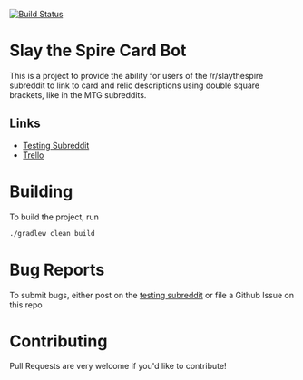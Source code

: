 [![Build Status](https://travis-ci.com/tanelso2/SlayTheSpireCardBot.svg?branch=master)](https://travis-ci.com/tanelso2/SlayTheSpireCardBot)

# Slay the Spire Card Bot

This is a project to provide the ability for users of the /r/slaythespire subreddit to link to card and relic descriptions using double square brackets, like in the MTG subreddits.

## Links
* [Testing Subreddit](https://reddit.com/r/stscardbottest)
* [Trello](https://trello.com/b/JURFxs1f/slay-the-spire-card-bot)

# Building
To build the project, run
```bash
./gradlew clean build
```

# Bug Reports
To submit bugs, either post on the [testing subreddit](https://reddit.com/r/stscardbottest) or file a Github Issue on this repo

# Contributing
Pull Requests are very welcome if you'd like to contribute!
